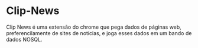 # Clip-News

Clip News é uma extensão do chrome que pega dados de páginas web, preferencilamente de sites de notícias, e joga esses dados em um bando de dados NOSQL. 

